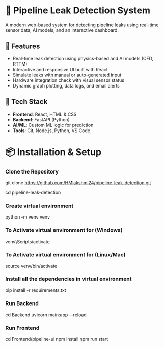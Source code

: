 # 🚨 Pipeline Leak Detection System

A modern web-based system for detecting pipeline leaks using real-time sensor data, AI models, and an interactive dashboard.

## 🔧 Features

- Real-time leak detection using physics-based and AI models (CFD, RTTM)
- Interactive and responsive UI built with React
- Simulate leaks with manual or auto-generated input
- Hardware integration check with visual sensor status
- Dynamic graph plotting, data logs, and email alerts

## 🚀 Tech Stack

- **Frontend**: React, HTML & CSS   
- **Backend**: FastAPI (Python)
- **AI/ML**: Custom ML logic for prediction
- **Tools**: Git, Node.js, Python, VS Code

# 📦 Installation & Setup

### Clone the Repository
git clone https://github.com/HMlakshmi24/pipeline-leak-detection.git

cd pipeline-leak-detection

### Create virtual environment
python -m venv venv

### To Activate virtual environment for (Windows)
venv\Scripts\activate

### To Activate virtual environment for (Linux/Mac)
source venv/bin/activate

### Install all the dependencies in virtual environment
pip install -r requirements.txt

### Run Backend
cd Backend
uvicorn main:app --reload

### Run Frontend
cd Frontend/pipeline-ui
npm install
npm run start
